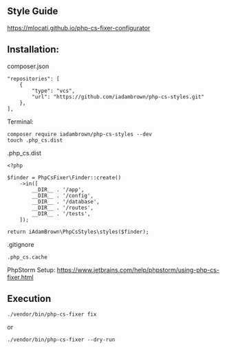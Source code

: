 ## Style Guide
https://mlocati.github.io/php-cs-fixer-configurator

## Installation:
composer.json
```
"repositories": [
    {
        "type": "vcs",
        "url": "https://github.com/iadambrown/php-cs-styles.git"
    },
],
```

Terminal:
```
composer require iadambrown/php-cs-styles --dev
touch .php_cs.dist
```

.php_cs.dist
```
<?php

$finder = PhpCsFixer\Finder::create()
    ->in([
        __DIR__ . '/app',
        __DIR__ . '/config',
        __DIR__ . '/database',
        __DIR__ . '/routes',
        __DIR__ . '/tests',
    ]);

return iAdamBrown\PhpCsStyles\styles($finder);
```

.gitignore
```
.php_cs.cache
```

PhpStorm Setup: 
https://www.jetbrains.com/help/phpstorm/using-php-cs-fixer.html

## Execution
```
./vendor/bin/php-cs-fixer fix
```
or
```
./vendor/bin/php-cs-fixer --dry-run
```
